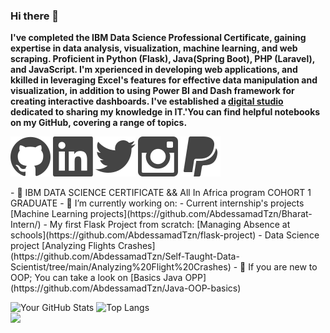 ### Hi there 👋
**I've completed the IBM Data Science Professional Certificate, gaining expertise in data analysis, visualization, machine learning, and web scraping. Proficient in Python (Flask), Java(Spring Boot), PHP (Laravel), and JavaScript. I'm xperienced in developing web applications, and kkilled in leveraging Excel's features for effective data manipulation and visualization, in addition to using Power BI and Dash framework for creating interactive dashboards. I've established a [digital studio](https://lnk.bio/katskystudio) dedicated to sharing my knowledge in IT.'You can find helpful notebooks on my GitHub, covering a range of topics.**
<p>
    <a href="https://github.com/AbdessamadTzn"><img loading="lazy" src="https://raw.githubusercontent.com/joelparkerhenderson/joelparkerhenderson/main/assets/images/icons/nucleo-social-icons/svg/logo/github.svg"></a>
    <a href="https://linkedin.com/in/abdessamadtouzani"><img loading="lazy" src="https://raw.githubusercontent.com/joelparkerhenderson/joelparkerhenderson/main/assets/images/icons/nucleo-social-icons/svg/logo/linkedin.svg"></a>
    <a href="https://twitter.com/at9kat"><img loading="lazy" src="https://raw.githubusercontent.com/joelparkerhenderson/joelparkerhenderson/main/assets/images/icons/nucleo-social-icons/svg/logo/twitter.svg"></a>
<!--     <a href="https://facebook.com/joelparkerhenderson"><img loading="lazy" src="https://raw.githubusercontent.com/joelparkerhenderson/joelparkerhenderson/main/assets/images/icons/nucleo-social-icons/svg/logo/facebook.svg"></a> -->
    <a href="https://instagram.com/katsky_studio_fr"><img loading="lazy" src="https://raw.githubusercontent.com/joelparkerhenderson/joelparkerhenderson/main/assets/images/icons/nucleo-social-icons/svg/logo/instagram.svg"></a>
<!--     <a href="https://reddit.com/u/joelparkerhenderson"><img loading="lazy" src="https://raw.githubusercontent.com/joelparkerhenderson/joelparkerhenderson/main/assets/images/icons/nucleo-social-icons/svg/logo/reddit.svg"></a> -->
    <a href="https://paypal.me/safredo"><img loading="lazy" src="https://raw.githubusercontent.com/joelparkerhenderson/joelparkerhenderson/main/assets/images/icons/nucleo-social-icons/svg/logo/paypal.svg"></a>
<!--     <a href="https://soundcloud.com/joelparkerhenderson"><img loading="lazy" src="https://raw.githubusercontent.com/joelparkerhenderson/joelparkerhenderson/main/assets/images/icons/nucleo-social-icons/svg/logo/soundcloud.svg"></a> -->
</p>
- 📍 IBM DATA SCIENCE CERTIFICATE && All In Africa program COHORT 1 GRADUATE
- 🔭 I’m currently working on:
    - Current internship's projects [Machine Learning projects](https://github.com/AbdessamadTzn/Bharat-Intern/)
    - My first Flask Project from scratch: [Managing Absence at schools](https://github.com/AbdessamadTzn/flask-project)
    - Data Science project [Analyzing Flights Crashes](https://github.com/AbdessamadTzn/Self-Taught-Data-Scientist/tree/main/Analyzing%20Flight%20Crashes)
- 🤔 If you are new to OOP; You can take a look on [Basics Java OPP](https://github.com/AbdessamadTzn/Java-OOP-basics)


![Your GitHub Stats](https://github-readme-stats.vercel.app/api?username=AbdessamadTzn&show_icons=true&theme=radical)
![Top Langs](https://github-readme-stats.vercel.app/api/top-langs/?username=AbdessamadTzn&hide_progress=true&theme=radical)  
![](https://github-profile-trophy.vercel.app/?username=AbdessamadTzn&theme=juicyfresh&column=3&margin-w=15&margin-h=15)

